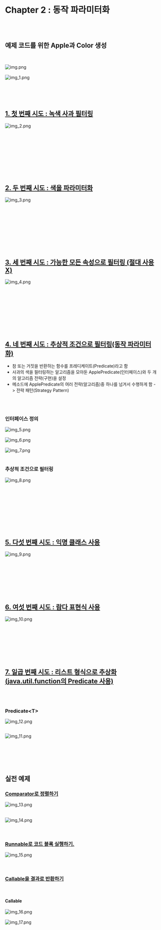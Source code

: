 # Chapter 2 : 동작 파라미터화
<br/><br/>

## 예제 코드를 위한 Apple과 Color 생성
<br/>

![img.png](./image/img.png)<br/><br/>
![img_1.png](./image/img_1.png)
<br/><br/>




<br/><br/>
## [1. 첫 번째 시도 : 녹색 사과 필터링](https://github.com/ShinDongHun1/ModernJavaInAction_Code/tree/main/src/chapter2/attempt1) 
![img_2.png](./image/img_2.png)


<br/><br/><br/><br/><br/><br/><br/><br/>

## [2. 두 번째 시도 : 색을 파라미터화](https://github.com/ShinDongHun1/ModernJavaInAction_Code/tree/main/src/chapter2/attempt2)
![img_3.png](./image/img_3.png)

<br/><br/><br/><br/><br/><br/><br/><br/>

## [3. 세 번째 시도 : 가능한 모든 속성으로 필터링 (절대 사용 X)](https://github.com/ShinDongHun1/ModernJavaInAction_Code/tree/main/src/chapter2/attempt3)
![img_4.png](./image/img_4.png)

<br/><br/><br/><br/><br/><br/><br/><br/>

## [4. 네 번째 시도 : 추상적 조건으로 필터링(동작 파라미터화)](https://github.com/ShinDongHun1/ModernJavaInAction_Code/tree/main/src/chapter2/attempt4)
  - 참 또는 거짓을 반환하는 함수를 프레디케이트(Predicate)라고 함
  - 사과의 색을 필터링하는 알고리즘을 모아둔 ApplePredicate(인터페이스)와 두 개의 알고리즘 전략(구현)을 설정
  - 메소드에 ApplePredicate의 여러 전략(알고리즘)중 하나를 넘겨서 수행하게 함 -> 전략 패턴(Strategy Pattern)

<br/><br/>
### 인터페이스 정의
![img_5.png](./image/img_5.png)<br/><br/>
![img_6.png](./image/img_6.png)<br/><br/>
![img_7.png](./image/img_7.png)<br/><br/>

### 추상적 조건으로 필터링
![img_8.png](./image/img_8.png)

<br/><br/><br/><br/><br/><br/><br/><br/>


## [5. 다섯 번째 시도 : 익명 클래스 사용](https://github.com/ShinDongHun1/ModernJavaInAction_Code/tree/main/src/chapter2/attempt5)
![img_9.png](./image/img_9.png)
<br/><br/><br/><br/><br/><br/><br/><br/>

## [6. 여섯 번째 시도 : 람다 표현식 사용](https://github.com/ShinDongHun1/ModernJavaInAction_Code/tree/main/src/chapter2/attempt6)
![img_10.png](./image/img_10.png)
<br/><br/><br/><br/><br/><br/><br/><br/>

## [7. 일곱 번째 시도 : 리스트 형식으로 추상화 (java.util.function의 Predicate 사용)](https://github.com/ShinDongHun1/ModernJavaInAction_Code/tree/main/src/chapter2/attempt7)
<br/><br/>
### Predicate\<T>
![img_12.png](./image/img_12.png)
<br/><br/>


![img_11.png](./image/img_11.png)
<br/><br/><br/>
<br/><br/><br/>
## 실전 예제

### [Comparator로 정렬하기](https://github.com/ShinDongHun1/ModernJavaInAction_Code/tree/main/src/chapter2/practicalexample/example1)
![img_13.png](./image/img_13.png)
<br/><br/><br/>
![img_14.png](./image/img_14.png)
<br/><br/><br/>

### [Runnable로 코드 블록 실행하기.](https://github.com/ShinDongHun1/ModernJavaInAction_Code/tree/main/src/chapter2/practicalexample/example2)
![img_15.png](./image/img_15.png)
<br/><br/><br/>

### [Callable을 결과로 반환하기](https://github.com/ShinDongHun1/ModernJavaInAction_Code/tree/main/src/chapter2/practicalexample/example3)
<br/> 

#### Callable
![img_16.png](./image/img_16.png)
<br/><br/>
![img_17.png](./image/img_17.png)